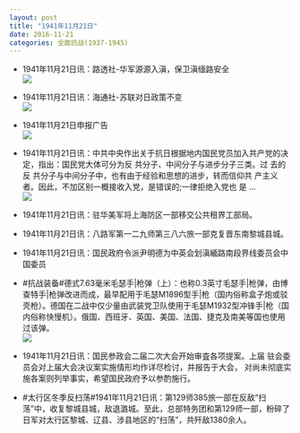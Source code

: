 ```yaml
---
layout: post
title: "1941年11月21日"
date: 2016-11-21
categories: 全面抗战(1937-1945)
---
```


<meta name="referrer" content="no-referrer" />

- 1941年11月21日讯：路透社-华军源源入滇，保卫滇缅路安全 <br/><img src="https://ww2.sinaimg.cn/large/aca367d8jw1fa04iumzprj20860h2tbr.jpg" />

- 1941年11月21日讯：海通社-苏联对日政策不变 <br/><img src="https://ww4.sinaimg.cn/large/aca367d8jw1fa02t3vsyaj20560b7js5.jpg" />

- 1941年11月21日申报广告 <br/><img src="https://ww3.sinaimg.cn/large/aca367d8jw1fa012ey32oj20pe0gtgqn.jpg" />

- 1941年11月21日讯：中共中央作出关于抗日根据地内国民党员加入共产党的决 定，指出：国民党大体可分为反 共分子、中间分子与进步分子三类。过 去的反 共分子与中间分子中，也有由于经验和思想的进步，转而信仰共 产主义者。因此，不加区别一概接收入党，是错误的;一律拒绝入党也 是 ... <br/><img src="https://ww1.sinaimg.cn/large/aca367d8jw1f9zzc37hayj20c80bxq4h.jpg" />

- 1941年11月21日讯：驻华美军将上海防区一部移交公共租界工部局。 

- 1941年11月21日讯：八路军第一二九师第三八六旅一部克复晋东南黎城县城。 

- 1941年11月21日讯：国民政府令派尹明德为中英会划滇緬路南段界线委员会中国委员 

- #抗战装备#德式7.63毫米毛瑟手|枪弹（上）：也称0.3英寸毛瑟手|枪弹，由博查特手|枪弹改进而成，最早配用于毛瑟M1896型手|枪（国内俗称盒子炮或驳壳枪）。德国在二战中仅少量由武装党卫队使用于毛瑟M1932型冲锋手|枪（国内俗称快慢机）。俄国、西班牙、英国、美国、法国、捷克及南美等国也使用过该弹。 <br/><img src="https://ww4.sinaimg.cn/large/aca367d8jw1f9zhzvrrcpj20bx0nbq5v.jpg" />

- 1941年11月21日讯：国民参政会二届二次大会开始审査各项提案。上届 驻会委员会对上届大会决议案实施情形均作详尽检讨，并报告于大会， 对尚未彻底实施各案则列举事实，希望国民政府予以参酌施行。 

- #太行区冬季反扫荡#1941年11月21日讯：第129师385旅一部在反敌“扫荡”中，收复黎城县城，敌退潞城。至此，总部特务团和第129师一部，粉碎了日军对太行区黎城、辽县、涉县地区的“扫荡”，共歼敌1380余人。 

